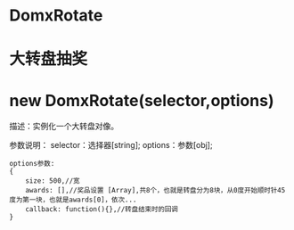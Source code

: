 # DomxRotate
# 大转盘抽奖
# new DomxRotate(selector,options)

描述：实例化一个大转盘对像。

参数说明：
selector：选择器[string];
options：参数[obj];

    options参数:
    {
        size: 500,//宽
        awards: [],//奖品设置 [Array],共8个，也就是转盘分为8块，从0度开始顺时针45度为第一块，也就是awards[0]，依次...
        callback: function(){},//转盘结束时的回调
    }
